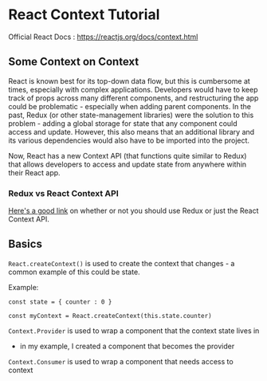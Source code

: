 # React Context Tutorial
Official React Docs : https://reactjs.org/docs/context.html

## Some Context on Context
React is known best for its top-down data flow, but this is cumbersome at times, especially with complex applications. Developers would have to keep track of props across many different components, and restructuring the app could be problematic - especially when adding parent components. In the past, Redux (or other state-management libraries) were the solution to this problem - adding a global storage for state that any component could access and update. However, this also means that an additional library and its various dependencies would also have to be imported into the project.

Now, React has a new Context API (that functions quite similar to Redux) that allows developers to access and update state from anywhere within their React app.

### Redux vs React Context API
[Here's a good link](https://stackoverflow.com/questions/49568073/react-context-vs-react-redux-when-should-i-use-each-one) on whether or not you should use Redux or just the React Context API.

## Basics
`React.createContext()` is used to create the context that changes - a common example of this could be state.

Example:
``` 
const state = { counter : 0 }

const myContext = React.createContext(this.state.counter)

```

`Context.Provider` is used to wrap a component that the context state lives in
- in my example, I created a component that becomes the provider

`Context.Consumer` is used to wrap a component that needs access to context
